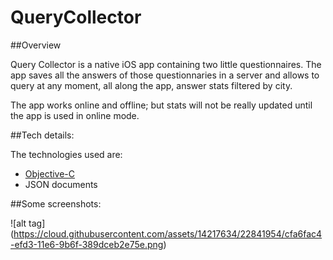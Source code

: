 # QueryCollector
##Overview

Query Collector is a native iOS app containing two little questionnaires. The app saves all the answers of those questionnaries in a server and allows to query at any moment, all along the app, answer stats filtered by city.

The app works online and offline; but stats will not be really updated until the app is used in online mode.

##Tech details:

The technologies used are:

* [Objective-C](https://developer.apple.com/library/content/documentation/General/Conceptual/DevPedia-CocoaCore/ObjectiveC.html)
* JSON documents

##Some screenshots:

![alt tag] (https://cloud.githubusercontent.com/assets/14217634/22841954/cfa6fac4-efd3-11e6-9b6f-389dceb2e75e.png)
